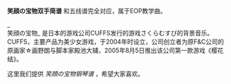 

**笑顔の宝物双手简谱** 和五线谱完全对应，属于EOP教学曲。

_  
笑顔の宝物_
是日本的游戏公司CUFFS发行的游戏さくらむすび的背景音乐。CUFFS，主要产品为美少女游戏，于2004年时设立，公司创立者为原F&C公司的原画家☆画野朗与脚本家殿池大辅，2005年8月5日推出该公司第一款游戏《樱花结》。

  
这里我们提供 _笑顔の宝物钢琴谱_ ，希望大家喜欢。

